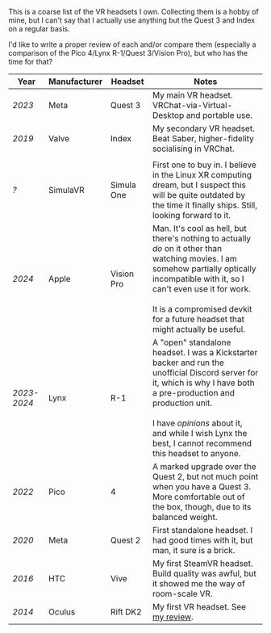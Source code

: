 This is a coarse list of the VR headsets I own. Collecting them is a hobby of mine, but I can't say that I actually use anything but the Quest 3 and Index on a regular basis.

I'd like to write a proper review of each and/or compare them (especially a comparison of the Pico 4/Lynx R-1/Quest 3/Vision Pro), but who has the time for that?

| **Year**    | **Manufacturer** | **Headset** | **Notes**                                                                                                                                                                                                                                                                            |
| ----------- | ---------------- | ----------- | ------------------------------------------------------------------------------------------------------------------------------------------------------------------------------------------------------------------------------------------------------------------------------------ |
| _2023_      | Meta             | Quest 3     | My main VR headset. VRChat-via-Virtual-Desktop and portable use.                                                                                                                                                                                                                     |
| _2019_      | Valve            | Index       | My secondary VR headset. Beat Saber, higher-fidelity socialising in VRChat.                                                                                                                                                                                                          |
|             |
| _?_         | SimulaVR         | Simula One  | First one to buy in. I believe in the Linux XR computing dream, but I suspect this will be quite outdated by the time it finally ships. Still, looking forward to it.                                                                                                                |
| _2024_      | Apple            | Vision Pro  | Man. It's cool as hell, but there's nothing to actually _do_ on it other than watching movies. I am somehow partially optically incompatible with it, so I can't even use it for work.<br><br>It is a compromised devkit for a future headset that might actually be useful.         |
| _2023-2024_ | Lynx             | R-1         | A "open" standalone headset. I was a Kickstarter backer and run the unofficial Discord server for it, which is why I have both a pre-production and production unit.<br/></br>I have _opinions_ about it, and while I wish Lynx the best, I cannot recommend this headset to anyone. |
| _2022_      | Pico             | 4           | A marked upgrade over the Quest 2, but not much point when you have a Quest 3. More comfortable out of the box, though, due to its balanced weight.                                                                                                                                  |
| _2020_      | Meta             | Quest 2     | First standalone headset. I had good times with it, but man, it sure is a brick.                                                                                                                                                                                                     |
| _2016_      | HTC              | Vive        | My first SteamVR headset. Build quality was awful, but it showed me the way of room-scale VR.                                                                                                                                                                                        |
| _2014_      | Oculus           | Rift DK2    | My first VR headset. See [my review](/blog/ocufabulous/).                                                                                                                                                                                                                            |

